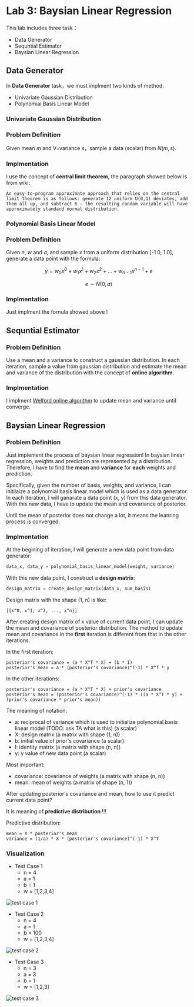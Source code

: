 # Lab 3: Baysian Linear Regression

This lab includes three task：
- Data Generator
- Sequntial Estimator
- Baysian Linear Regression

## Data Generator

In **Data Generator** task，we must implment two kinds of method:
- Univariate Gaussian Distribution
- Polynomial Basis Linear Model

### Univariate Gaussian Distribution

### Problem Definition

Given mean $m$ and V=variance $s$，sample a data (scalar) from $N(m, s)$.

### Implmentation

I use the concept of **central limit theorem**, the paragraph showed below is from wiki:

```
An easy-to-program approximate approach that relies on the central limit theorem is as follows: generate 12 uniform U(0,1) deviates, add them all up, and subtract 6 – the resulting random variable will have approximately standard normal distribution.
```

### Polynomial Basis Linear Model

### Problem Definition

Given $n$, $w$ and $a$, and sample $x$ from a uniform distribution [-1.0, 1.0], generate a data point with the formula:

$$
y = w_0x^0 + w_1x^1 + w_2x^2 + ... + w_{n-1}x^{n-1} + e
$$

$$
e \sim N(0, a)
$$

### Implmentation

Just implment the fornula showed above !

## Sequntial Estimator

### Problem Definition

Use a mean and a variance to construct a gaussian distribution. In each iteration, sample a value from gaussian distribution and estimate the mean and variance of the distribution with the concept of **online algorithm**.

### Implmentation

I implment [Welford online algorithm](https://en.wikipedia.org/wiki/Algorithms_for_calculating_variance#Welford's_online_algorithm) to update mean and variance until converge.


## Baysian Linear Regression

### Problem Definition

Just implement the process of baysian linear regression! In baysian linear regression, weights and prediction are represented by a distribution. Therefore, I have to find the **mean** and **variance** for **each** weights and prediction.

Specifically, given the number of basis, weights, and variance, I can initilaize a polynomial basis linear model which is used as a data generator. In each iteration, I will ganarate a data point (x, y) from this data generator. With this new data, I have to update the mean and covariance of posterior.

Until the mean of posterior does not change a lot, it means the leanring process is converged.

### Implmentation

At the begining of iteration, I will generate a new data point from data generator:
```python
data_x, data_y = polynomial_basis_linear_model(weight, variance)
```

With this new data point, I construct a **design matrix**:
```python
design_matrix = create_design_matrix(data_x, num_basis)
```

Design matrix with the shape (1, n) is like:
```
[[x^0, x^1, x^2, ..., x^n]]
```

After creating design matrix of x value of current data point, I can update the mean and covariance of posterior distribution. The method to update mean and covariance in the **first** iteration is different from that in the other iterations.

In the first iteration:
```
posterior's covariance = (a * X^T * X) + (b * I)
posterior's mean = a * (posterior's covariance)^(-1) * X^T * y
```

In the other iterations:
```
posterior's covariance = (a * X^T * X) + prior's covariance
posterior's mean = (posterior's covariance)^(-1) * ((a * X^T * y) + (prior's covariance * prior's mean))
```

The meaning of notation:
- a: reciprocal of variance which is used to initialize polynomial basis linear model (TODO: ask TA what is this) (a scalar)
- X: design matrix (a matrix with shape (1, n))
- b: initial value of prior's covariance (a scalar)
- I: identity matrix (a matrix with shape (n, n))
- y: y value of new data point (a scalar)

Most important:
- covariance: covariance of weights (a matrix with shape (n, n))
- mean: mean of weights (a matrix of shape (n, 1))

After updating posterior's covariance and mean, how to use it predict current data point?

It is meaning of **predictive distribution** !!!

Predictive distribution:
```
mean = X * posterior's mean
variance = (1/a) * X * (posterior's covariance)^(-1) * X^T 
```

### Visualization

- Test Case 1
    - n = 4
    - a = 1
    - b = 1
    - w = [1,2,3,4]

![test case 1](img/1.png)

- Test Case 2
    - n = 4
    - a = 1
    - b = 100
    - w = [1,2,3,4]

![test case 2](img/2.png)

- Test Case 3
    - n = 3
    - a = 3
    - b = 1
    - w = [1,2,3]

![test case 3](img/3.png)